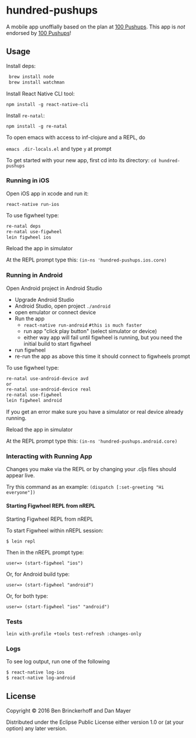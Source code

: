 # hundred-pushups

A mobile app unoffially based on the plan at [100 Pushups](http://www.100pushups.com). This app is *not* endorsed by [100 Pushups](http://www.100pushups.com)!

## Usage

Install deps:

```bash
 brew install node
 brew install watchman
```

Install React Native CLI tool:

`npm install -g react-native-cli`

Install `re-natal`:

`npm install -g re-natal`

To open emacs with access to inf-clojure and a REPL, do

`emacs .dir-locals.el` and type `y` at prompt

To get started with your new app, first cd into its directory:
`cd hundred-pushups`


### Running in iOS
Open iOS app in xcode and run it:

`react-native run-ios`

To use figwheel type:

```bash
re-natal deps
re-natal use-figwheel
lein figwheel ios
```

Reload the app in simulator

At the REPL prompt type this:
`(in-ns 'hundred-pushups.ios.core)`


### Running in Android

Open Android project in Android Studio

* Upgrade Android Studio
* Android Studio, open project `./android`
* open emulator or connect device
* Run the app
  * `react-native run-android` `#this is much faster` 
  * run app "click play button" (select simulator or device)
  * either way app will fail until figwheel is running, but you need the initial build to start figwheel
* run figwheel
* re-run the app as above this time it should connect to figwheels prompt

To use figwheel type:

```bash
re-natal use-android-device avd
or
re-natal use-android-device real
re-natal use-figwheel
lein figwheel android
```

If you get an error make sure you have a simulator or real device already running.

Reload the app in simulator

At the REPL prompt type this:
`(in-ns 'hundred-pushups.android.core)`

### Interacting with Running App

Changes you make via the REPL or by changing your .cljs files should appear live.

Try this command as an example:
`(dispatch [:set-greeting "Hi everyone"])`


#### Starting Figwheel REPL from nREPL

Starting Figwheel REPL from nREPL

To start Figwheel within nREPL session:

`$ lein repl`

Then in the nREPL prompt type:

`user=> (start-figwheel "ios")`

Or, for Android build type:

`user=> (start-figwheel "android")`

Or, for both type:

`user=> (start-figwheel "ios" "android")`

### Tests

`lein with-profile +tools test-refresh :changes-only`

### Logs

To see log output, run one of the following

```bash
$ react-native log-ios
$ react-native log-android
```

## License

Copyright © 2016 Ben Brinckerhoff and Dan Mayer

Distributed under the Eclipse Public License either version 1.0 or (at
your option) any later version.
